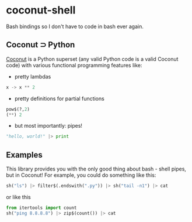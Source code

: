 # coconut-shell
Bash bindings so I don't have to code in bash ever again.

## Coconut ⊃ Python
[Coconut](http://coconut-lang.org/) is a Python superset (any valid Python code is a valid Coconut code) with various functional programming features like:
* pretty lambdas
```python
x -> x ** 2
``` 

* pretty definitions for partial functions
```python
pow$(?,2)
(**) 2
```

* but most importantly: pipes!
```python
"hello, world!" |> print
```

## Examples
This library provides you with the only good thing about bash - shell pipes, but in Coconut!
For example, you could do something like this:
```python
sh("ls") |> filter$(.endswith(".py")) |> sh("tail -n1") |> cat
```
or like this
```python
from itertools import count
sh("ping 8.8.8.8") |> zip$(count()) |> cat
```
